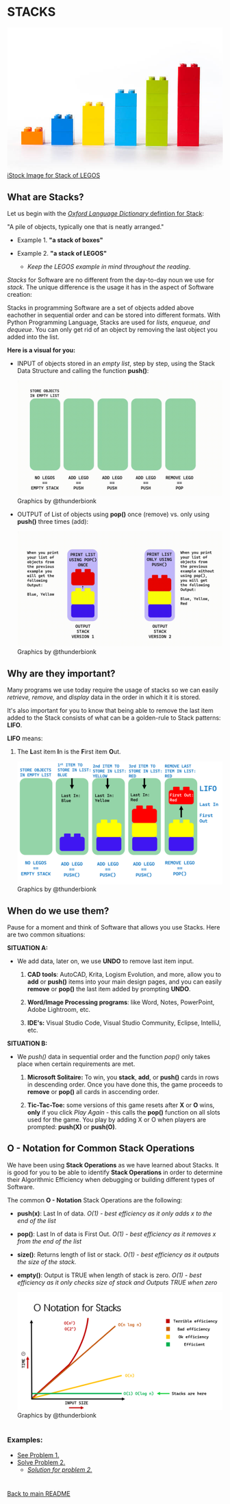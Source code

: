 # STACKS

![MENU](../IMAGES/STACK/lego_stack.jpg)
<h9>[iStock Image for Stack of LEGOS](https://www.istockphoto.com/photo/chart-from-lego-gm458114131-19528858)</h9>


<h2>What are Stacks?</h2>

Let us begin with the [*Oxford Language Dictionary* defintion for Stack](https://www.google.com/search?q=stack+definition&rlz=1C1JZAP_esUS929US929&oq=stack+definition&aqs=chrome..69i57j0i20i263i512j0i512l7j0i20i263i512.2875j1j4&sourceid=chrome&ie=UTF-8): 

"A pile of objects, typically one that is neatly arranged."

- Example 1.
**"a stack of boxes"**

- Example 2.
**"a stack of LEGOS"**
    - *Keep the LEGOS example in mind throughout the reading*.


 *Stacks* for Software are no different from the day-to-day noun we use for *stack*. The unique difference is the usage it has in the aspect of Software creation:

 Stacks in programming Software are a set of objects added above eachother in sequential order and can be stored into different formats. With Python Programming Language, Stacks are used for *lists, enqueue, and dequeue*. You can only get rid of an object by removing the last object you added into the list. 

 **Here is a visual for you:**

 - INPUT of objects stored in an *empty list*, step by step, using the Stack Data Structure and calling the function **push()**:

    ![Stack Input](../IMAGES/STACK/Stacks-Input.gif)
<h9> Graphics by @thunderbionk </h9>


 
 - OUTPUT of List of objects using **pop()** once (remove) vs. only using **push()** three times (add):

 
    ![Stack Output](../IMAGES/STACK/Stacks-Output.gif)
<h9> Graphics by @thunderbionk </h9>


<h2>Why are they important?</h2>

Many programs we use today require the usage of stacks so we can easily *retrieve, remove,* and *display* data in the order in which it it is stored.

It's also important for you to know that being able to remove the last item added to the Stack consists of what can be a golden-rule to Stack patterns: **LIFO**.

**LIFO** means:
1. The **L**ast item **I**n is the **F**irst item **O**ut.

    ![LIFO](../IMAGES/STACK/LIFO.png)
<h9> Graphics by @thunderbionk </h9>


<h2>When do we use them?</h2>

Pause for a moment and think of Software that allows you use Stacks. Here are two common situations:

**SITUATION A:**
-  We add data, later on, we use **UNDO** to remove last item input.

    1. **CAD tools**: AutoCAD, Krita, Logism Evolution, and more, allow you to **add** or **push()** items into your main design pages, and you can easily **remove** or **pop()** the last item added by prompting  **UNDO**. 
    2. **Word/Image Processing programs**: like Word, Notes, PowerPoint, Adobe Lightroom, etc.

    3. **IDE's:** Visual Studio Code, Visual Studio Community, Eclipse, IntelliJ, etc.
    

**SITUATION B:**

- We *push()* data in sequential order and the function *pop()* only takes place when certain requirements are met.
    1. **Microsoft Solitaire:** To win, you **stack**, **add**, or **push()** cards in rows in descending order. Once you have done this, the game proceeds to **remove** or **pop()** all cards in asccending  order.

    2. **Tic-Tac-Toe:** some versions of this game resets after **X** or **O** wins, **only** if you click *Play Again* - this calls the **pop()** function on all slots used for the game. You play by adding X or O when players are prompted: **push(X)** or **push(O)**.


<h2> O - Notation for Common Stack Operations </h2>

We have been using **Stack Operations** as we have learned about Stacks. It is good for you to be able to identify **Stack Operations** in order to determine their Algorithmic Efficiency when debugging or building different types of Software. 

The common **O - Notation** Stack Operations are the following:

- **push(x)**: Last In of data. *O(1) - best efficiency as it only adds x to the end of the list*
    
- **pop()**: Last In of data is First Out. *O(1) - best efficiency as it removes x from the end of the list*
    
- **size()**: Returns length of list or stack. *O(1) - best efficiency as it outputs the size of the stack.*
    
- **empty()**: Output is TRUE when length of stack is zero. *O(1) - best efficiency as it only checks size of stack and Outputs TRUE when zero*
    
    ![O_notation Stacks](/IMAGES/STACK/O_notation.png)
<h9> Graphics by @thunderbionk </h9>


# <h3> Examples:</h3>

- [See Problem 1.](2.STACK_PROBLEM_1.py)
- [Solve Problem 2.](3.STACK_PROBLEM_2.py)
    - [*Solution for problem 2.*](4.SOLUTION_PROBLEM_2.py)

#
[Back to main README](../README.md)

